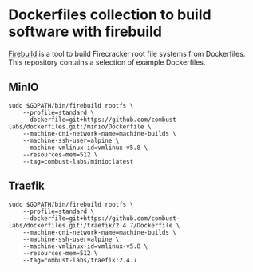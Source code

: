 # Dockerfiles collection to build software with firebuild

[Firebuild](https://github.com/combust-labs/firebuild) is a tool to build Firecracker root file systems from Dockerfiles.  
This repository contains a selection of example Dockerfiles.

## MinIO

```
sudo $GOPATH/bin/firebuild rootfs \
    --profile=standard \
    --dockerfile=git+https://github.com/combust-labs/dockerfiles.git:/minio/Dockerfile \
    --machine-cni-network-name=machine-builds \
    --machine-ssh-user=alpine \
    --machine-vmlinux-id=vmlinux-v5.8 \
    --resources-mem=512 \
    --tag=combust-labs/minio:latest
```

## Traefik

```
sudo $GOPATH/bin/firebuild rootfs \
    --profile=standard \
    --dockerfile=git+https://github.com/combust-labs/dockerfiles.git:/traefik/2.4.7/Dockerfile \
    --machine-cni-network-name=machine-builds \
    --machine-ssh-user=alpine \
    --machine-vmlinux-id=vmlinux-v5.8 \
    --resources-mem=512 \
    --tag=combust-labs/traefik:2.4.7
```
